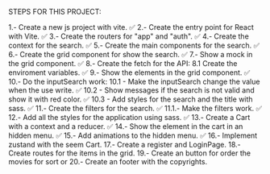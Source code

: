 STEPS FOR THIS PROJECT:

1.- Create a new js project with vite. ✅
2.- Create the entry point for React with Vite. ✅
3.- Create the routers for "app" and "auth". ✅
4.- Create the context for the search. ✅
5.- Create the main components for the search. ✅
6.- Create the grid component for show the search. ✅
7.- Show a mock in the grid component. ✅
8.- Create the fetch for the API:
8.1 Create the enviroment variables. ✅
9.- Show the elements in the grid component. ✅
10.- Do the inputSearch work:
10.1 - Make the inputSearch change the value when the use write. ✅
10.2 - Show messages if the search is not valid and show it with red color. ✅
10.3 - Add styles for the search and the title with sass. ✅
11.- Create the filters for the search. ✅
11.1.- Make the filters work. ✅
12.- Add all the styles for the application using sass. ✅
13.- Create a Cart with a context and a reducer. ✅
14.- Show the element in the cart in an hidden menu. ✅
15.- Add animations to the hidden menu. ✅
16.- Implement zustand with the seem Cart.
17.- Create a register and LoginPage.
18.- Create routes for the items in the grid.
19.- Create an button for order the movies for sort or 
20.- Create an footer with the copyrights.